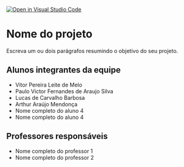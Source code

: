 [![Open in Visual Studio Code](https://classroom.github.com/assets/open-in-vscode-718a45dd9cf7e7f842a935f5ebbe5719a5e09af4491e668f4dbf3b35d5cca122.svg)](https://classroom.github.com/online_ide?assignment_repo_id=12219577&assignment_repo_type=AssignmentRepo)
# Nome do projeto
Escreva um ou dois parágrafos resumindo o objetivo do seu projeto.

## Alunos integrantes da equipe

* Vitor Pereira Leite de Melo
* Paulo Victor Fernandes de Araujo Silva
* Lucas de Carvalho Barbosa 
* Arthur Araújo Mendonça
* Nome completo do aluno 4
* Nome completo do aluno 4

## Professores responsáveis

* Nome completo do professor 1
* Nome completo do professor 2

